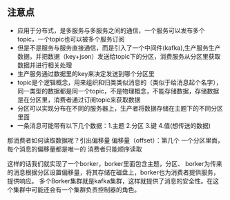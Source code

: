 ## 注意点
- 应用于分布式，是多服务与多服务之间的通信，一个服务可以发布多个topic，一个topic也可以被多个服务订阅
- 但是不是服务与服务直接通信，而是引入了一个中间件(kafka),生产服务生产数据，并把数据（key+json）发送给topic下的分区，消费服务从分区里获取数据并进行相关处理
- 生产服务通过数据里的key来决定发送到哪个分区里
- topic是个逻辑概念，用来组织和归类类似消息的（类似于给消息起个名字），同一类型的数据都是同一个topic，不是物理概念，不能存储数据，存储数据是在分区里，消费者通过订阅topic来获取数据
- 分区可以实现分布在不同的服务器上，生产者将数据存储在主题下的不同分区里面
- 一条消息可能带有以下几个数据：1.主题 2.分区 3.键 4.值(想传送的数据)

那消费者如何读取数据呢？引出偏移量
偏移量（offset）：第几个
一个分区里面，每个消息的偏移量都是唯一的
消费者只能顺序读取

这样的话我们就实现了一个borker，borker里面包含主题，分区、
borker为传来的消息根据分区设置偏移量，将其存储在磁盘上，borker也为消费者提供服务，提供响应。
多个Borker集群就是kafka集群，这样就提供了消息的安全性。在这个集群中可能还会有一个集群负责控制器的角色。






